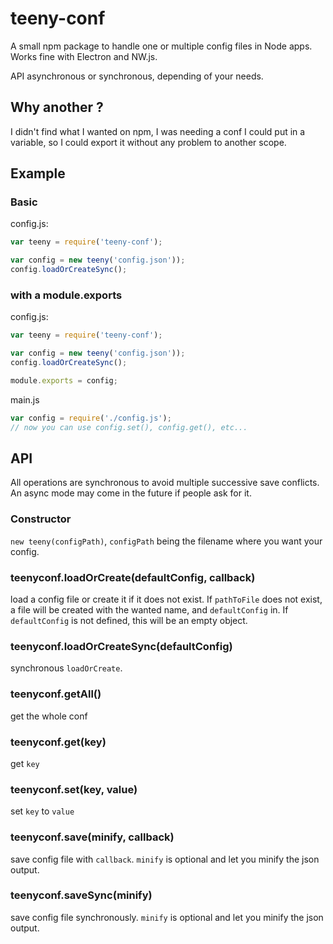 # teeny-conf
A small npm package to handle one or multiple config files in Node apps. Works fine with Electron and NW.js.

API asynchronous or synchronous, depending of your needs.

## Why another ?

I didn't find what I wanted on npm, I was needing a conf I could put in a variable, so I could export it without any problem to another scope.

## Example

### Basic

config.js:
``` javascript
var teeny = require('teeny-conf');

var config = new teeny('config.json'));
config.loadOrCreateSync();
```

### with a module.exports

config.js:
``` javascript
var teeny = require('teeny-conf');

var config = new teeny('config.json'));
config.loadOrCreateSync();

module.exports = config;
```

main.js
``` javascript
var config = require('./config.js');
// now you can use config.set(), config.get(), etc...
```

## API

All operations are synchronous to avoid multiple successive save conflicts. An async mode may come in the future if people ask for it.

### Constructor

`new teeny(configPath)`, `configPath` being the filename where you want your config.

### teenyconf.loadOrCreate(defaultConfig, callback)

load a config file or create it if it does not exist. If `pathToFile` does not exist, a file will be created with the wanted name, and `defaultConfig` in. If `defaultConfig` is not defined, this will be an empty object.

### teenyconf.loadOrCreateSync(defaultConfig)

synchronous `loadOrCreate`.

### teenyconf.getAll()

get the whole conf

### teenyconf.get(key)

get `key`

### teenyconf.set(key, value)

set `key` to `value`

### teenyconf.save(minify, callback)

save config file with `callback`. `minify` is optional and let you minify the json output.

### teenyconf.saveSync(minify)

save config file synchronously. `minify` is optional and let you minify the json output.
